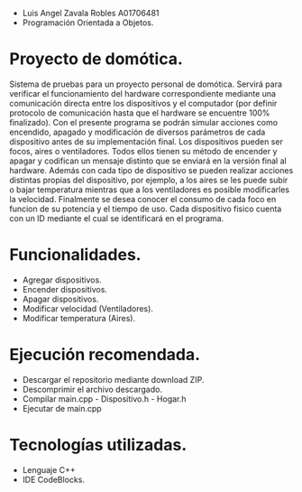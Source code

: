 - Luis Angel Zavala Robles A01706481
- Programación Orientada a Objetos.
# Proyecto de domótica.
Sistema de pruebas para un proyecto personal de domótica. Servirá para verificar el funcionamiento del hardware correspondiente mediante una comunicación directa entre los dispositivos y el computador (por definir protocolo de comunicación hasta que el hardware se encuentre 100% finalizado).
Con el presente programa se podrán simular acciones como encendido, apagado y modificación de diversos parámetros de cada dispositivo antes de su implementación final.
Los dispositivos pueden ser focos, aires o ventiladores. Todos ellos tienen su método de encender y apagar y codifican un mensaje distinto que se enviará en la versión final al hardware. Además con cada tipo de dispositivo se pueden realizar acciones distintas propias del dispositivo, por ejemplo, a los aires se les puede subir o bajar temperatura mientras que a los ventiladores es posible modificarles la velocidad. Finalmente se desea conocer el consumo de cada foco en funcion de su potencia y el tiempo de uso. Cada dispositivo fisico cuenta con un ID mediante el cual se identificará en el programa.

# Funcionalidades.
- Agregar dispositivos.
- Encender dispositivos.
- Apagar dispositivos.
- Modificar velocidad (Ventiladores).
- Modificar temperatura (Aires).

# Ejecución recomendada.
- Descargar el repositorio mediante download ZIP.
- Descomprimir el archivo descargado.
- Compilar main.cpp - Dispositivo.h - Hogar.h 
- Ejecutar de main.cpp

# Tecnologías utilizadas.
- Lenguaje C++
- IDE CodeBlocks.

